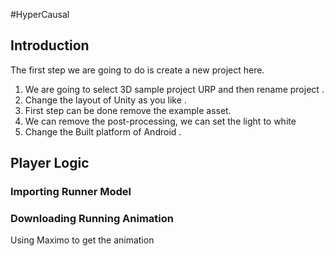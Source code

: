 #HyperCausal

## Introduction 
The first step we are going to do is create a new project here. 
1. We are going to select 3D sample project URP and then rename project . 
2. Change the layout of Unity as you like .
3. First step can be done remove the example asset.
4. We can remove the post-processing, we can set the light to white 
5. Change the Built platform of Android . 
## Player Logic

### Importing Runner Model 
### Downloading Running Animation 
Using Maximo to get the animation 

